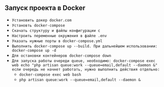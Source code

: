 ## Запуск проекта в Docker
- `Установить докер docker.com`
- `Установть docker-compose`
- `Скачать структуру и файлы конфигурации с `
- `Настроить переменные окружения в файле .env`
- `Указать нужные порты в docker-compose.yml`
- `Выполнить docker-compose up --build. При дальнейшем использовании: docker-compose up -d`
- `Для остановки контейнеров docker-compose down`
- `Для запуска работы очереди queue, необходимо: docker-compose exec web echo "php artisan queue:work --queue=email,default --daemon &"`
`если очередь не начнет работать, нужно выполнить действия отдельно:`
  - `docker-compose exec web bash`
  - `php artisan queue:work --queue=email,default --daemon &`
